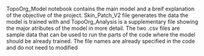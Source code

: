 TopoOrg_Model notebook contains the main model and a breif explanation
of the objective of the project. Skin_Patch_V2 file generates the data
the model is trained with and TopoOrg_Analysis is a supplementary file 
showing the major atributes of the model in more detail.
The two .csv files are sample data that can be used to run the parts of
the code where the model should be already trained. The file names are
already specified in the code and do not need to modified
